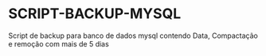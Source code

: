 # SCRIPT-BACKUP-MYSQL
Script de backup para banco de dados mysql contendo Data, Compactação e remoção com mais de 5 dias
